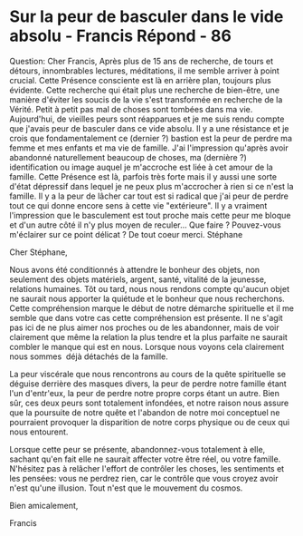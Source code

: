 # Sur la peur de basculer dans le vide absolu - Francis Répond - 86

Question: Cher Francis, Apr&egrave;s plus de 15 ans de recherche, de tours et d&eacute;tours, innombrables lectures, m&eacute;ditations, il me semble arriver &agrave; point crucial. Cette Pr&eacute;sence consciente est l&agrave; en arri&egrave;re plan, toujours plus &eacute;vidente. Cette recherche qui &eacute;tait plus une recherche de bien-&ecirc;tre, une mani&egrave;re d'&eacute;viter les soucis de la vie s'est transform&eacute;e en recherche de la V&eacute;rit&eacute;. Petit &agrave; petit pas mal de choses sont tomb&eacute;es dans ma vie. Aujourd'hui, de vieilles peurs sont r&eacute;apparues et je me suis rendu compte que j'avais peur de basculer dans ce vide absolu. Il y a une r&eacute;sistance et je crois que fondamentalement ce (dernier ?) bastion est la peur de perdre ma femme et mes enfants et ma vie de famille. J'ai l'impression qu'apr&egrave;s avoir abandonn&eacute; naturellement beaucoup de choses, ma (derni&egrave;re ?) identification ou image auquel je m'accroche est li&eacute;e &agrave; cet amour de la famille. Cette Pr&eacute;sence est l&agrave;, parfois tr&egrave;s forte mais il y aussi une sorte d'&eacute;tat d&eacute;pressif dans lequel je ne peux plus m'accrocher &agrave; rien si ce n'est la famille. Il y a la peur de l&acirc;cher car tout est si radical que j'ai peur de perdre tout ce qui donne encore sens &agrave; cette vie "ext&eacute;rieure". Il y a vraiment l'impression que le basculement est tout proche mais cette peur me bloque et d'un autre c&ocirc;t&eacute; il n'y plus moyen de reculer... Que faire ? Pouvez-vous m'&eacute;clairer sur ce point d&eacute;licat ? De tout coeur merci. St&eacute;phane

Cher St&eacute;phane,

Nous avons &eacute;t&eacute; conditionn&eacute;s &agrave; attendre le bonheur des objets, non seulement des objets mat&eacute;riels, argent, sant&eacute;, vitalit&eacute; de la jeunesse, relations humaines. T&ocirc;t ou tard, nous nous rendons compte qu'aucun objet ne saurait nous apporter la qui&eacute;tude et le bonheur que nous recherchons. Cette compr&eacute;hension marque le d&eacute;but de notre d&eacute;marche spirituelle et il me semble que dans votre cas cette compr&eacute;hension est pr&eacute;sente. Il ne s'agit pas ici de ne plus aimer nos proches ou de les abandonner, mais de voir clairement que m&ecirc;me la relation la plus tendre et la plus parfaite ne saurait combler le manque qui est en nous. Lorsque nous voyons cela clairement nous sommes&nbsp; d&eacute;j&agrave; d&eacute;tach&eacute;s de la famille.

La peur visc&eacute;rale que nous rencontrons au cours de la qu&ecirc;te spirituelle se d&eacute;guise derri&egrave;re des masques divers, la peur de perdre notre famille &eacute;tant l'un d'entr'eux, la peur de perdre notre propre corps &eacute;tant un autre. Bien s&ucirc;r, ces deux peurs sont totalement infond&eacute;es, et notre raison nous assure que la poursuite de notre qu&ecirc;te et l'abandon de notre moi conceptuel ne pourraient provoquer la disparition de notre corps physique ou de ceux qui nous entourent.

Lorsque cette peur se pr&eacute;sente, abandonnez-vous totalement &agrave; elle, sachant qu'en fait elle ne saurait affecter votre &ecirc;tre r&eacute;el, ou votre famille. N'h&eacute;sitez pas &agrave; rel&acirc;cher l'effort de contr&ocirc;ler les choses, les sentiments et les pens&eacute;es: vous ne perdrez rien, car le contr&ocirc;le que vous croyez avoir n'est qu'une illusion. Tout n'est que le mouvement du cosmos.

Bien amicalement,

Francis

